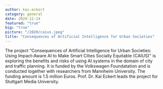```yaml
---
author: kai-eckert
category: general
date: 2020-12-24
featured: "true"
big: "true"
picture: "/2020/caius.jpeg"
title: "Consequences of Artificial Intelligence for Urban Societies"
---
```

The project “Consequences of Artificial Intelligence for Urban Societies: Using Impact-Aware AI to Make Smart Cities Socially Equitable (CAIUS)" is exploring the benefits and risks of using AI systems in the domain of city and traffic planning. It is funded by the Volkswagen Foundatation and is conducted together with researchers from Mannheim University. The funding amount is 1.5 million Euros. Prof. Dr. Kai Eckert leads the project for Stuttgart Media University. 
